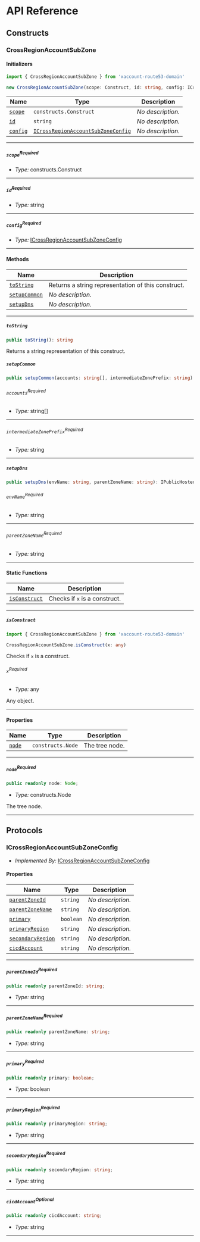 # API Reference <a name="API Reference" id="api-reference"></a>

## Constructs <a name="Constructs" id="Constructs"></a>

### CrossRegionAccountSubZone <a name="CrossRegionAccountSubZone" id="xaccount-route53-domain.CrossRegionAccountSubZone"></a>

#### Initializers <a name="Initializers" id="xaccount-route53-domain.CrossRegionAccountSubZone.Initializer"></a>

```typescript
import { CrossRegionAccountSubZone } from 'xaccount-route53-domain'

new CrossRegionAccountSubZone(scope: Construct, id: string, config: ICrossRegionAccountSubZoneConfig)
```

| **Name** | **Type** | **Description** |
| --- | --- | --- |
| <code><a href="#xaccount-route53-domain.CrossRegionAccountSubZone.Initializer.parameter.scope">scope</a></code> | <code>constructs.Construct</code> | *No description.* |
| <code><a href="#xaccount-route53-domain.CrossRegionAccountSubZone.Initializer.parameter.id">id</a></code> | <code>string</code> | *No description.* |
| <code><a href="#xaccount-route53-domain.CrossRegionAccountSubZone.Initializer.parameter.config">config</a></code> | <code><a href="#xaccount-route53-domain.ICrossRegionAccountSubZoneConfig">ICrossRegionAccountSubZoneConfig</a></code> | *No description.* |

---

##### `scope`<sup>Required</sup> <a name="scope" id="xaccount-route53-domain.CrossRegionAccountSubZone.Initializer.parameter.scope"></a>

- *Type:* constructs.Construct

---

##### `id`<sup>Required</sup> <a name="id" id="xaccount-route53-domain.CrossRegionAccountSubZone.Initializer.parameter.id"></a>

- *Type:* string

---

##### `config`<sup>Required</sup> <a name="config" id="xaccount-route53-domain.CrossRegionAccountSubZone.Initializer.parameter.config"></a>

- *Type:* <a href="#xaccount-route53-domain.ICrossRegionAccountSubZoneConfig">ICrossRegionAccountSubZoneConfig</a>

---

#### Methods <a name="Methods" id="Methods"></a>

| **Name** | **Description** |
| --- | --- |
| <code><a href="#xaccount-route53-domain.CrossRegionAccountSubZone.toString">toString</a></code> | Returns a string representation of this construct. |
| <code><a href="#xaccount-route53-domain.CrossRegionAccountSubZone.setupCommon">setupCommon</a></code> | *No description.* |
| <code><a href="#xaccount-route53-domain.CrossRegionAccountSubZone.setupDns">setupDns</a></code> | *No description.* |

---

##### `toString` <a name="toString" id="xaccount-route53-domain.CrossRegionAccountSubZone.toString"></a>

```typescript
public toString(): string
```

Returns a string representation of this construct.

##### `setupCommon` <a name="setupCommon" id="xaccount-route53-domain.CrossRegionAccountSubZone.setupCommon"></a>

```typescript
public setupCommon(accounts: string[], intermediateZonePrefix: string): void
```

###### `accounts`<sup>Required</sup> <a name="accounts" id="xaccount-route53-domain.CrossRegionAccountSubZone.setupCommon.parameter.accounts"></a>

- *Type:* string[]

---

###### `intermediateZonePrefix`<sup>Required</sup> <a name="intermediateZonePrefix" id="xaccount-route53-domain.CrossRegionAccountSubZone.setupCommon.parameter.intermediateZonePrefix"></a>

- *Type:* string

---

##### `setupDns` <a name="setupDns" id="xaccount-route53-domain.CrossRegionAccountSubZone.setupDns"></a>

```typescript
public setupDns(envName: string, parentZoneName: string): IPublicHostedZone
```

###### `envName`<sup>Required</sup> <a name="envName" id="xaccount-route53-domain.CrossRegionAccountSubZone.setupDns.parameter.envName"></a>

- *Type:* string

---

###### `parentZoneName`<sup>Required</sup> <a name="parentZoneName" id="xaccount-route53-domain.CrossRegionAccountSubZone.setupDns.parameter.parentZoneName"></a>

- *Type:* string

---

#### Static Functions <a name="Static Functions" id="Static Functions"></a>

| **Name** | **Description** |
| --- | --- |
| <code><a href="#xaccount-route53-domain.CrossRegionAccountSubZone.isConstruct">isConstruct</a></code> | Checks if `x` is a construct. |

---

##### ~~`isConstruct`~~ <a name="isConstruct" id="xaccount-route53-domain.CrossRegionAccountSubZone.isConstruct"></a>

```typescript
import { CrossRegionAccountSubZone } from 'xaccount-route53-domain'

CrossRegionAccountSubZone.isConstruct(x: any)
```

Checks if `x` is a construct.

###### `x`<sup>Required</sup> <a name="x" id="xaccount-route53-domain.CrossRegionAccountSubZone.isConstruct.parameter.x"></a>

- *Type:* any

Any object.

---

#### Properties <a name="Properties" id="Properties"></a>

| **Name** | **Type** | **Description** |
| --- | --- | --- |
| <code><a href="#xaccount-route53-domain.CrossRegionAccountSubZone.property.node">node</a></code> | <code>constructs.Node</code> | The tree node. |

---

##### `node`<sup>Required</sup> <a name="node" id="xaccount-route53-domain.CrossRegionAccountSubZone.property.node"></a>

```typescript
public readonly node: Node;
```

- *Type:* constructs.Node

The tree node.

---




## Protocols <a name="Protocols" id="Protocols"></a>

### ICrossRegionAccountSubZoneConfig <a name="ICrossRegionAccountSubZoneConfig" id="xaccount-route53-domain.ICrossRegionAccountSubZoneConfig"></a>

- *Implemented By:* <a href="#xaccount-route53-domain.ICrossRegionAccountSubZoneConfig">ICrossRegionAccountSubZoneConfig</a>


#### Properties <a name="Properties" id="Properties"></a>

| **Name** | **Type** | **Description** |
| --- | --- | --- |
| <code><a href="#xaccount-route53-domain.ICrossRegionAccountSubZoneConfig.property.parentZoneId">parentZoneId</a></code> | <code>string</code> | *No description.* |
| <code><a href="#xaccount-route53-domain.ICrossRegionAccountSubZoneConfig.property.parentZoneName">parentZoneName</a></code> | <code>string</code> | *No description.* |
| <code><a href="#xaccount-route53-domain.ICrossRegionAccountSubZoneConfig.property.primary">primary</a></code> | <code>boolean</code> | *No description.* |
| <code><a href="#xaccount-route53-domain.ICrossRegionAccountSubZoneConfig.property.primaryRegion">primaryRegion</a></code> | <code>string</code> | *No description.* |
| <code><a href="#xaccount-route53-domain.ICrossRegionAccountSubZoneConfig.property.secondaryRegion">secondaryRegion</a></code> | <code>string</code> | *No description.* |
| <code><a href="#xaccount-route53-domain.ICrossRegionAccountSubZoneConfig.property.cicdAccount">cicdAccount</a></code> | <code>string</code> | *No description.* |

---

##### `parentZoneId`<sup>Required</sup> <a name="parentZoneId" id="xaccount-route53-domain.ICrossRegionAccountSubZoneConfig.property.parentZoneId"></a>

```typescript
public readonly parentZoneId: string;
```

- *Type:* string

---

##### `parentZoneName`<sup>Required</sup> <a name="parentZoneName" id="xaccount-route53-domain.ICrossRegionAccountSubZoneConfig.property.parentZoneName"></a>

```typescript
public readonly parentZoneName: string;
```

- *Type:* string

---

##### `primary`<sup>Required</sup> <a name="primary" id="xaccount-route53-domain.ICrossRegionAccountSubZoneConfig.property.primary"></a>

```typescript
public readonly primary: boolean;
```

- *Type:* boolean

---

##### `primaryRegion`<sup>Required</sup> <a name="primaryRegion" id="xaccount-route53-domain.ICrossRegionAccountSubZoneConfig.property.primaryRegion"></a>

```typescript
public readonly primaryRegion: string;
```

- *Type:* string

---

##### `secondaryRegion`<sup>Required</sup> <a name="secondaryRegion" id="xaccount-route53-domain.ICrossRegionAccountSubZoneConfig.property.secondaryRegion"></a>

```typescript
public readonly secondaryRegion: string;
```

- *Type:* string

---

##### `cicdAccount`<sup>Optional</sup> <a name="cicdAccount" id="xaccount-route53-domain.ICrossRegionAccountSubZoneConfig.property.cicdAccount"></a>

```typescript
public readonly cicdAccount: string;
```

- *Type:* string

---

